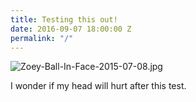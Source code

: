 ```yaml
---
title: Testing this out!
date: 2016-09-07 18:00:00 Z
permalink: "/"
---
```


![Zoey-Ball-In-Face-2015-07-08.jpg](/uploads/Zoey-Ball-In-Face-2015-07-08.jpg)

I wonder if my head will hurt after this test.